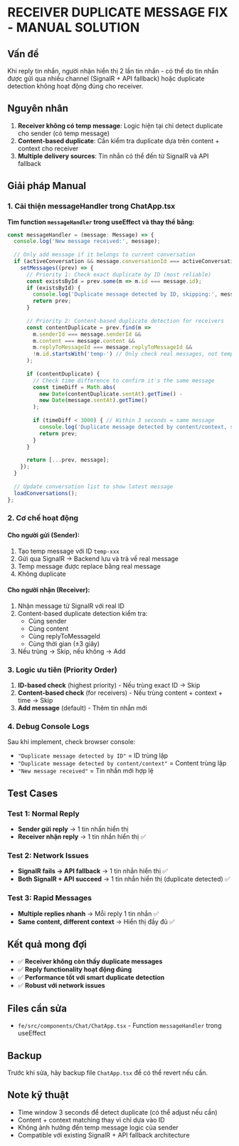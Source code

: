 # RECEIVER DUPLICATE MESSAGE FIX - MANUAL SOLUTION

## Vấn đề
Khi reply tin nhắn, người nhận hiển thị 2 lần tin nhắn - có thể do tin nhắn được gửi qua nhiều channel (SignalR + API fallback) hoặc duplicate detection không hoạt động đúng cho receiver.

## Nguyên nhân
1. **Receiver không có temp message**: Logic hiện tại chỉ detect duplicate cho sender (có temp message)
2. **Content-based duplicate**: Cần kiểm tra duplicate dựa trên content + context cho receiver
3. **Multiple delivery sources**: Tin nhắn có thể đến từ SignalR và API fallback

## Giải pháp Manual

### 1. Cải thiện messageHandler trong ChatApp.tsx
**Tìm function `messageHandler` trong useEffect và thay thế bằng:**

```typescript
const messageHandler = (message: Message) => {
  console.log('New message received:', message);
  
  // Only add message if it belongs to current conversation
  if (activeConversation && message.conversationId === activeConversation.id) {
    setMessages((prev) => {
      // Priority 1: Check exact duplicate by ID (most reliable)
      const existsById = prev.some(m => m.id === message.id);
      if (existsById) {
        console.log('Duplicate message detected by ID, skipping:', message.id);
        return prev;
      }
      
      // Priority 2: Content-based duplicate detection for receivers
      const contentDuplicate = prev.find(m => 
        m.senderId === message.senderId &&
        m.content === message.content &&
        m.replyToMessageId === message.replyToMessageId &&
        !m.id.startsWith('temp-') // Only check real messages, not temp
      );
      
      if (contentDuplicate) {
        // Check time difference to confirm it's the same message
        const timeDiff = Math.abs(
          new Date(contentDuplicate.sentAt).getTime() - 
          new Date(message.sentAt).getTime()
        );
        
        if (timeDiff < 3000) { // Within 3 seconds = same message
          console.log('Duplicate message detected by content/context, skipping:', message.id);
          return prev;
        }
      }
      
      return [...prev, message];
    });
  }
  
  // Update conversation list to show latest message
  loadConversations();
};
```

### 2. Cơ chế hoạt động

#### **Cho người gửi (Sender)**:
1. Tạo temp message với ID `temp-xxx`
2. Gửi qua SignalR → Backend lưu và trả về real message
3. Temp message được replace bằng real message
4. Không duplicate

#### **Cho người nhận (Receiver)**:
1. Nhận message từ SignalR với real ID
2. Content-based duplicate detection kiểm tra:
   - Cùng sender
   - Cùng content
   - Cùng replyToMessageId  
   - Cùng thời gian (±3 giây)
3. Nếu trùng → Skip, nếu không → Add

### 3. Logic ưu tiên (Priority Order)

1. **ID-based check** (highest priority) - Nếu trùng exact ID → Skip
2. **Content-based check** (for receivers) - Nếu trùng content + context + time → Skip  
3. **Add message** (default) - Thêm tin nhắn mới

### 4. Debug Console Logs

Sau khi implement, check browser console:
- `"Duplicate message detected by ID"` = ID trùng lặp
- `"Duplicate message detected by content/context"` = Content trùng lặp
- `"New message received"` = Tin nhắn mới hợp lệ

## Test Cases

### Test 1: Normal Reply
- **Sender gửi reply** → 1 tin nhắn hiển thị
- **Receiver nhận reply** → 1 tin nhắn hiển thị ✅

### Test 2: Network Issues
- **SignalR fails → API fallback** → 1 tin nhắn hiển thị ✅
- **Both SignalR + API succeed** → 1 tin nhắn hiển thị (duplicate detected) ✅

### Test 3: Rapid Messages  
- **Multiple replies nhanh** → Mỗi reply 1 tin nhắn ✅
- **Same content, different context** → Hiển thị đầy đủ ✅

## Kết quả mong đợi

- ✅ **Receiver không còn thấy duplicate messages**
- ✅ **Reply functionality hoạt động đúng**  
- ✅ **Performance tốt với smart duplicate detection**
- ✅ **Robust với network issues**

## Files cần sửa
- `fe/src/components/Chat/ChatApp.tsx` - Function `messageHandler` trong useEffect

## Backup
Trước khi sửa, hãy backup file `ChatApp.tsx` để có thể revert nếu cần.

## Note kỹ thuật
- Time window 3 seconds để detect duplicate (có thể adjust nếu cần)
- Content + context matching thay vì chỉ dựa vào ID
- Không ảnh hưởng đến temp message logic của sender
- Compatible với existing SignalR + API fallback architecture
